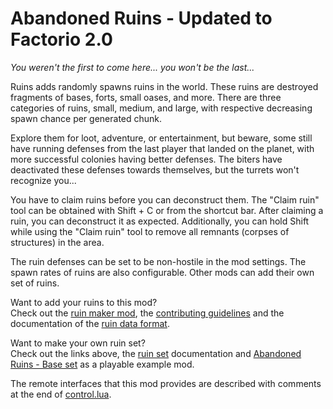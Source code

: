 # Abandoned Ruins - Updated to Factorio 2.0

*You weren't the first to come here... you won't be the last...*

Ruins adds randomly spawns ruins in the world. These ruins are destroyed fragments of bases, forts, small oases, and more. There are three categories of ruins, small, medium, and large, with respective decreasing spawn chance per generated chunk.

Explore them for loot, adventure, or entertainment, but beware, some still have running defenses from the last player that landed on the planet, with more successful colonies having better defenses. The biters have deactivated these defenses towards themselves, but the turrets won't recognize you...

You have to claim ruins before you can deconstruct them. The "Claim ruin" tool can be obtained with Shift + C or from the shortcut bar. After claiming a ruin, you can deconstruct it as expected. Additionally, you can hold Shift while using the "Claim ruin" tool to remove all remnants (corpses of structures) in the area.

The ruin defenses can be set to be non-hostile in the mod settings. The spawn rates of ruins are also configurable. Other mods can add their own set of ruins.

Want to add your ruins to this mod?<br>
Check out the [ruin maker mod](https://github.com/Bilka2/ruin-maker), the [contributing guidelines](docs/CONTRIBUTING.md) and the documentation of the [ruin data format](https://github.com/Quix0r/AbandonedRuins-base/blob/master/docs/format.md).

Want to make your own ruin set?<br>
Check out the links above, the [ruin set](docs/ruin_sets.md) documentation and [Abandoned Ruins - Base set](https://github.com/Quix0r/AbandonedRuins-base) as a playable example mod.

The remote interfaces that this mod provides are described with comments at the end of [control.lua](control.lua#L138).
